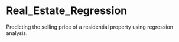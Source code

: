 # Real_Estate_Regression
Predicting the selling price of a residential property using regression analysis.

